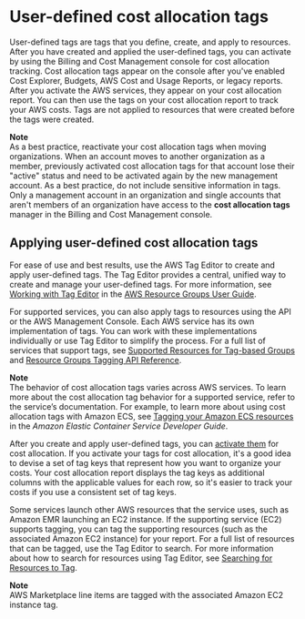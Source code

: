 # User\-defined cost allocation tags<a name="custom-tags"></a>

User\-defined tags are tags that you define, create, and apply to resources\. After you have created and applied the user\-defined tags, you can activate by using the Billing and Cost Management console for cost allocation tracking\. Cost allocation tags appear on the console after you've enabled Cost Explorer, Budgets, AWS Cost and Usage Reports, or legacy reports\. After you activate the AWS services, they appear on your cost allocation report\. You can then use the tags on your cost allocation report to track your AWS costs\. Tags are not applied to resources that were created before the tags were created\.

**Note**  
As a best practice, reactivate your cost allocation tags when moving organizations\. When an account moves to another organization as a member, previously activated cost allocation tags for that account lose their "active" status and need to be activated again by the new management account\.
As a best practice, do not include sensitive information in tags\.
Only a management account in an organization and single accounts that aren't members of an organization have access to the **cost allocation tags** manager in the Billing and Cost Management console\.

## Applying user\-defined cost allocation tags<a name="allocation-how"></a>

For ease of use and best results, use the AWS Tag Editor to create and apply user\-defined tags\. The Tag Editor provides a central, unified way to create and manage your user\-defined tags\. For more information, see [Working with Tag Editor](https://docs.aws.amazon.com/awsconsolehelpdocs/latest/gsg/tag-editor.html) in the [AWS Resource Groups User Guide](https://docs.aws.amazon.com/ARG/latest/userguide/welcome.html)\.

For supported services, you can also apply tags to resources using the API or the AWS Management Console\. Each AWS service has its own implementation of tags\. You can work with these implementations individually or use Tag Editor to simplify the process\. For a full list of services that support tags, see [Supported Resources for Tag\-based Groups](https://docs.aws.amazon.com/ARG/latest/userguide/supported-resources.html#supported-resources-console-tagbased) and [Resource Groups Tagging API Reference](https://docs.aws.amazon.com/resourcegroupstagging/latest/APIReference/Welcome.html)\.

**Note**  
The behavior of cost allocation tags varies across AWS services\. To learn more about the cost allocation tag behavior for a supported service, refer to the service’s documentation\. For example, to learn more about using cost allocation tags with Amazon ECS, see [Tagging your Amazon ECS resources](https://docs.aws.amazon.com/AmazonECS/latest/developerguide/ecs-using-tags.html) in the *Amazon Elastic Container Service Developer Guide*\.

After you create and apply user\-defined tags, you can [activate them](activating-tags.md) for cost allocation\. If you activate your tags for cost allocation, it's a good idea to devise a set of tag keys that represent how you want to organize your costs\. Your cost allocation report displays the tag keys as additional columns with the applicable values for each row, so it's easier to track your costs if you use a consistent set of tag keys\. 

Some services launch other AWS resources that the service uses, such as Amazon EMR launching an EC2 instance\. If the supporting service \(EC2\) supports tagging, you can tag the supporting resources \(such as the associated Amazon EC2 instance\) for your report\. For a full list of resources that can be tagged, use the Tag Editor to search\. For more information about how to search for resources using Tag Editor, see [ Searching for Resources to Tag](https://docs.aws.amazon.com/ARG/latest/userguide/find-resources-to-tag.html )\.

**Note**  
AWS Marketplace line items are tagged with the associated Amazon EC2 instance tag\.